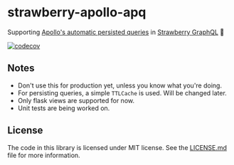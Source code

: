 # strawberry-apollo-apq
Supporting [Apollo's automatic persisted queries](https://www.apollographql.com/docs/apollo-server/performance/apq/)
in [Strawberry GraphQL](https://github.com/strawberry-graphql/strawberry) 🍓

[![codecov](https://codecov.io/gh/basvandriel/strawberry-apollo-apq/branch/main/graph/badge.svg?token=9LERDLNBE5)](https://codecov.io/gh/basvandriel/strawberry-apollo-apq)

## Notes

- Don't use this for production yet, unless you know what you're doing.
- For persisting queries, a simple `TTLCache` is used. Will be changed later.
- Only flask views are supported for now.
- Unit tests are being worked on.

## License
The code in this library is licensed under MIT license. See the [LICENSE.md](LICENSE.md) file for more information.

